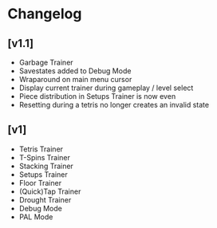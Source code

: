 # Changelog

## [v1.1]
- Garbage Trainer
- Savestates added to Debug Mode
- Wraparound on main menu cursor
- Display current trainer during gameplay / level select
- Piece distribution in Setups Trainer is now even
- Resetting during a tetris no longer creates an invalid state

## [v1]
- Tetris Trainer
- T-Spins Trainer
- Stacking Trainer
- Setups Trainer
- Floor Trainer
- (Quick)Tap Trainer
- Drought Trainer
- Debug Mode
- PAL Mode
